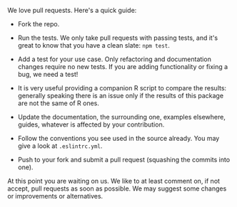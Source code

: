 We love pull requests. Here's a quick guide:

- Fork the repo.

- Run the tests. We only take pull requests with passing tests, and it's great
to know that you have a clean slate: `npm test`.

- Add a test for your use case. Only refactoring and documentation changes
require no new tests. If you are adding functionality or fixing a bug, we need
a test!

- It is very useful providing a companion R script to compare the results:
generally speaking there is an issue only if the results of this package are
not the same of R ones.

- Update the documentation, the surrounding one, examples elsewhere, guides,
whatever is affected by your contribution.

- Follow the conventions you see used in the source already. You may give a look
at `.eslintrc.yml`.

- Push to your fork and submit a pull request (squashing the commits into one).

At this point you are waiting on us. We like to at least comment on, if not
accept, pull requests as soon as possible. We may suggest some changes or 
improvements or alternatives.
